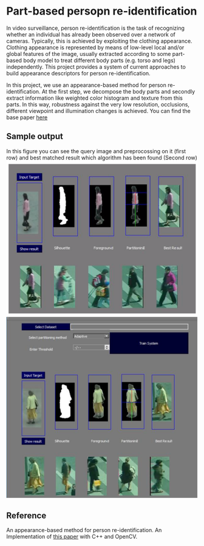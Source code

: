 # Part-based persopn re-identification
In video surveillance, person re-identification is the task of recognizing whether an individual has already been observed over a network of cameras. Typically, this is achieved by exploiting the clothing appearance. Clothing appearance is represented by means of low-level local and/or global features of the image, usually extracted according to some part-based body model to treat different body parts (e.g. torso and legs) independently. This project provides a system of current approaches to build appearance descriptors for person re-identification.

In this project, we use an appearance-based method for person re-identification. At the first step, we decompose the body parts and secondly extract information like weighted color histogram and texture from this parts. In this way, robustness against the very low resolution, occlusions, different viewpoint and illumination changes is achieved.
You can find the base paper [here](https://ieeexplore.ieee.org/abstract/document/5539926/)
## Sample output
In this figure you can see the query image and preprocossing on it (first row) and best matched result which algorithm has been found (Second row)
![first sample](https://github.com/Marjanmoodi/Person_ReIdentification/blob/master/Result/output1.png)
![Second sample](https://github.com/Marjanmoodi/Person_ReIdentification/blob/master/Result/output2.png)

## Reference
An appearance-based method for person re-identification. An Implementation of [this paper](https://ieeexplore.ieee.org/abstract/document/5539926/) with C++ and OpenCV.


